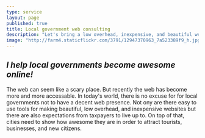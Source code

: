 ```yaml
---
type: service
layout: page
published: true
title: Local government web consulting
description: "Let's bring a low overhead, inexpensive, and beautiful web presence to your community."
image: "http://farm4.staticflickr.com/3791/12947370963_7a523389f9_h.jpg"
---
```


## _I help local governments become awesome online!_

The web can seem like a scary place. But recently the web has become more and more accessable. In today's world, there is no excuse for for local governments not to have a decent web presence. Not ony are there easy to use tools for making beautiful, low overhead, and inexpensive websites but there are also expectations from taxpayers to live up to. On top of that, cities need to show how awesome they are in order to attract tourists, businesses, and new citizens.